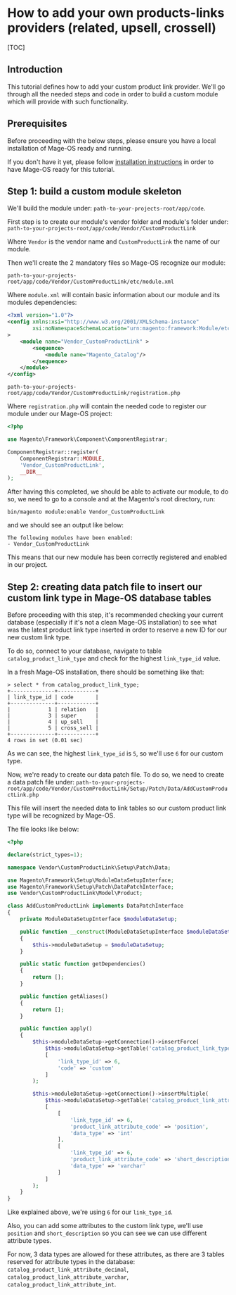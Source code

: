 # How to add your own products-links providers (related, upsell, crossell)

[TOC]

## Introduction

This tutorial defines how to add your custom product link provider. We'll go through all the needed steps and code in order to build a custom module which will provide with such functionality.

## Prerequisites

Before proceeding with the below steps, please ensure you have a local installation of Mage-OS ready and running.

If you don't have it yet, please follow [installation instructions](/docs/{{version}}/installation-guide.md) in order to have Mage-OS ready for this tutorial.

## Step 1: build a custom module skeleton

We'll build the module under: `path-to-your-projects-root/app/code`.

First step is to create our module's vendor folder and module's folder under: `path-to-your-projects-root/app/code/Vendor/CustomProductLink`

Where `Vendor` is the vendor name and `CustomProductLink` the name of our module.

Then we'll create the 2 mandatory files so Mage-OS recognize our module:

`path-to-your-projects-root/app/code/Vendor/CustomProductLink/etc/module.xml`

Where `module.xml` will contain basic information about our module and its modules dependencies:

```xml
<?xml version="1.0"?>
<config xmlns:xsi="http://www.w3.org/2001/XMLSchema-instance"
        xsi:noNamespaceSchemaLocation="urn:magento:framework:Module/etc/module.xsd"
>
    <module name="Vendor_CustomProductLink" >
        <sequence>
            <module name="Magento_Catalog"/>
        </sequence>
    </module>
</config>
```

`path-to-your-projects-root/app/code/Vendor/CustomProductLink/registration.php`

Where `registration.php` will contain the needed code to register our module under our Mage-OS project:

```php
<?php

use Magento\Framework\Component\ComponentRegistrar;

ComponentRegistrar::register(
    ComponentRegistrar::MODULE,
    'Vendor_CustomProductLink',
    __DIR__
);
```

After having this completed, we should be able to activate our module, to do so, we need to go to a console and at the Magento's root directory, run:

```shell
bin/magento module:enable Vendor_CustomProductLink
```

and we should see an output like below:

```shell
The following modules have been enabled:
- Vendor_CustomProductLink
```

This means that our new module has been correctly registered and enabled in our project.

## Step 2: creating data patch file to insert our custom link type in Mage-OS database tables

Before proceeding with this step, it's recommended checking your current database (especially if it's not a clean Mage-OS installation) to see what was the latest product link type inserted in order to reserve a new ID for our new custom link type.

To do so, connect to your database, navigate to table `catalog_product_link_type` and check for the highest `link_type_id` value.

In a fresh Mage-OS installation, there should be something like that:

```mysql
> select * from catalog_product_link_type;
+--------------+------------+
| link_type_id | code       |
+--------------+------------+
|            1 | relation   |
|            3 | super      |
|            4 | up_sell    |
|            5 | cross_sell |
+--------------+------------+
4 rows in set (0.01 sec)
```

As we can see, the highest `link_type_id` is `5`, so we'll use `6` for our custom type.

Now, we're ready to create our data patch file. To do so, we need to create a data patch file under: `path-to-your-projects-root/app/code/Vendor/CustomProductLink/Setup/Patch/Data/AddCustomProductLink.php`

This file will insert the needed data to link tables so our custom product link type will be recognized by Mage-OS.

The file looks like below:

```php
<?php

declare(strict_types=1);

namespace Vendor\CustomProductLink\Setup\Patch\Data;

use Magento\Framework\Setup\ModuleDataSetupInterface;
use Magento\Framework\Setup\Patch\DataPatchInterface;
use Vendor\CustomProductLink\Model\Product;

class AddCustomProductLink implements DataPatchInterface
{
    private ModuleDataSetupInterface $moduleDataSetup;

    public function __construct(ModuleDataSetupInterface $moduleDataSetup)
    {
        $this->moduleDataSetup = $moduleDataSetup;
    }

    public static function getDependencies()
    {
        return [];
    }

    public function getAliases()
    {
        return [];
    }

    public function apply()
    {
        $this->moduleDataSetup->getConnection()->insertForce(
            $this->moduleDataSetup->getTable('catalog_product_link_type'),
            [
                'link_type_id' => 6,
                'code' => 'custom'
            ]
        );

        $this->moduleDataSetup->getConnection()->insertMultiple(
            $this->moduleDataSetup->getTable('catalog_product_link_attribute'),
            [
                [
                    'link_type_id' => 6,
                    'product_link_attribute_code' => 'position',
                    'data_type' => 'int'
                ],
                [
                    'link_type_id' => 6,
                    'product_link_attribute_code' => 'short_description',
                    'data_type' => 'varchar'
                ]
            ]
        );
    }
}
```

Like explained above, we're using `6` for our `link_type_id`.

Also, you can add some attributes to the custom link type, we'll use `position` and `short_description` so you can see we can use different attribute types.

For now, 3 data types are allowed for these attributes, as there are 3 tables reserved for attribute types in the database: `catalog_product_link_attribute_decimal`, `catalog_product_link_attribute_varchar`, `catalog_product_link_attribute_int`.

